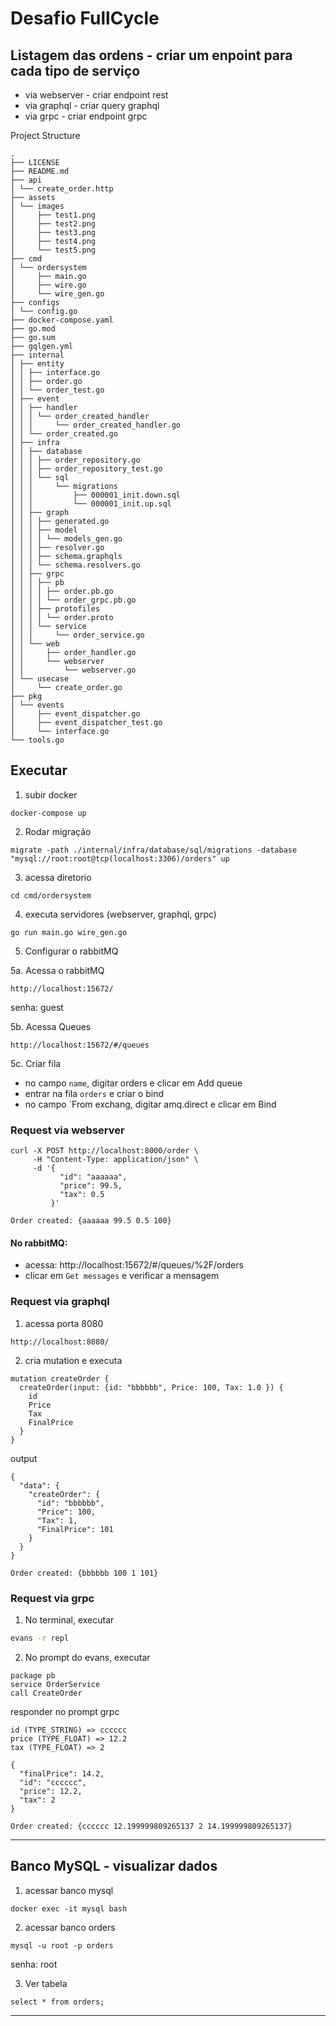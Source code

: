 # Desafio FullCycle

## Listagem das ordens - criar um enpoint para cada tipo de serviço
- via webserver - criar endpoint rest
- via graphql - criar query graphql
- via grpc - criar endpoint grpc

Project Structure
```
.
├── LICENSE
├── README.md
├── api
│ └── create_order.http
├── assets
│ └── images
│     ├── test1.png
│     ├── test2.png
│     ├── test3.png
│     ├── test4.png
│     └── test5.png
├── cmd
│ └── ordersystem
│     ├── main.go
│     ├── wire.go
│     └── wire_gen.go
├── configs
│ └── config.go
├── docker-compose.yaml
├── go.mod
├── go.sum
├── gqlgen.yml
├── internal
│ ├── entity
│ │ ├── interface.go
│ │ ├── order.go
│ │ └── order_test.go
│ ├── event
│ │ ├── handler
│ │ │ └── order_created_handler
│ │ │     └── order_created_handler.go
│ │ └── order_created.go
│ ├── infra
│ │ ├── database
│ │ │ ├── order_repository.go
│ │ │ ├── order_repository_test.go
│ │ │ └── sql
│ │ │     └── migrations
│ │ │         ├── 000001_init.down.sql
│ │ │         └── 000001_init.up.sql
│ │ ├── graph
│ │ │ ├── generated.go
│ │ │ ├── model
│ │ │ │ └── models_gen.go
│ │ │ ├── resolver.go
│ │ │ ├── schema.graphqls
│ │ │ └── schema.resolvers.go
│ │ ├── grpc
│ │ │ ├── pb
│ │ │ │ ├── order.pb.go
│ │ │ │ └── order_grpc.pb.go
│ │ │ ├── protofiles
│ │ │ │ └── order.proto
│ │ │ └── service
│ │ │     └── order_service.go
│ │ └── web
│ │     ├── order_handler.go
│ │     └── webserver
│ │         └── webserver.go
│ └── usecase
│     └── create_order.go
├── pkg
│ └── events
│     ├── event_dispatcher.go
│     ├── event_dispatcher_test.go
│     └── interface.go
└── tools.go
```

## Executar

1. subir docker
```shell
docker-compose up
```

2. Rodar migração
```
migrate -path ./internal/infra/database/sql/migrations -database "mysql://root:root@tcp(localhost:3306)/orders" up
```

3. acessa diretorio
```shell
cd cmd/ordersystem
```

4. executa servidores (webserver, graphql, grpc)
```shell
go run main.go wire_gen.go
```

5. Configurar o rabbitMQ

5a. Acessa o rabbitMQ
```
http://localhost:15672/
```
senha: guest

5b. Acessa Queues
```
http://localhost:15672/#/queues
```

5c. Criar fila
- no campo `name`, digitar orders e clicar em Add queue
- entrar na fila `orders` e criar o bind
- no campo `From exchang, digitar amq.direct e clicar em Bind

### Request via webserver
```shell
curl -X POST http://localhost:8000/order \
     -H "Content-Type: application/json" \
     -d '{
           "id": "aaaaaa",
           "price": 99.5,
           "tax": 0.5
         }'
```

`Order created: {aaaaaa 99.5 0.5 100}`

#### No rabbitMQ: 
- acessa: http://localhost:15672/#/queues/%2F/orders
- clicar em `Get messages` e verificar a mensagem

### Request via graphql

1. acessa porta 8080
```
http://localhost:8080/
```

2. cria mutation e executa
```shell
mutation createOrder {
  createOrder(input: {id: "bbbbbb", Price: 100, Tax: 1.0 }) {
    id
    Price
    Tax
    FinalPrice
  }
}
```

output
```shell
{
  "data": {
    "createOrder": {
      "id": "bbbbbb",
      "Price": 100,
      "Tax": 1,
      "FinalPrice": 101
    }
  }
}
```

`Order created: {bbbbbb 100 1 101}`

### Request via grpc

1. No terminal, executar
```bash
evans -r repl
```

2. No prompt do evans, executar
```shell
package pb
service OrderService
call CreateOrder
```
responder no prompt grpc
```shell
id (TYPE_STRING) => cccccc
price (TYPE_FLOAT) => 12.2
tax (TYPE_FLOAT) => 2
```

```shell
{
  "finalPrice": 14.2,
  "id": "cccccc",
  "price": 12.2,
  "tax": 2
}
```

`Order created: {cccccc 12.199999809265137 2 14.199999809265137}`

---
## Banco MySQL - visualizar dados
1. acessar banco mysql
```shell
docker exec -it mysql bash
```

2. acessar banco orders
```shell
mysql -u root -p orders
```
senha: root

3. Ver tabela
```
select * from orders;
```
---
